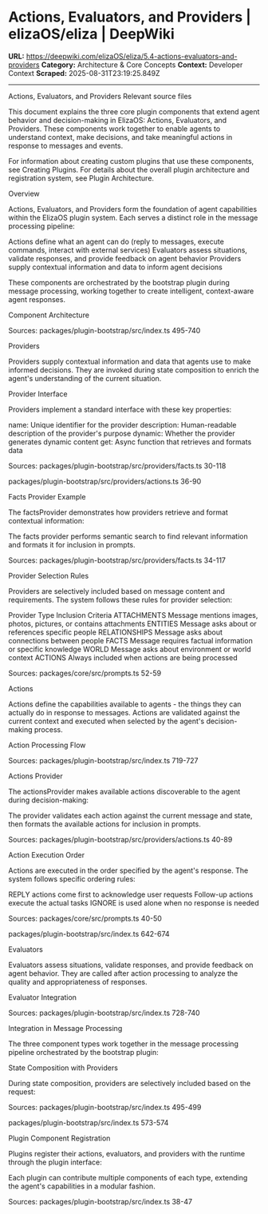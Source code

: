 # Actions, Evaluators, and Providers | elizaOS/eliza | DeepWiki

**URL:** https://deepwiki.com/elizaOS/eliza/5.4-actions-evaluators-and-providers
**Category:** Architecture & Core Concepts
**Context:** Developer Context
**Scraped:** 2025-08-31T23:19:25.849Z

---

Actions, Evaluators, and Providers
Relevant source files

This document explains the three core plugin components that extend agent behavior and decision-making in ElizaOS: Actions, Evaluators, and Providers. These components work together to enable agents to understand context, make decisions, and take meaningful actions in response to messages and events.

For information about creating custom plugins that use these components, see Creating Plugins. For details about the overall plugin architecture and registration system, see Plugin Architecture.

Overview

Actions, Evaluators, and Providers form the foundation of agent capabilities within the ElizaOS plugin system. Each serves a distinct role in the message processing pipeline:

Actions define what an agent can do (reply to messages, execute commands, interact with external services)
Evaluators assess situations, validate responses, and provide feedback on agent behavior
Providers supply contextual information and data to inform agent decisions

These components are orchestrated by the bootstrap plugin during message processing, working together to create intelligent, context-aware agent responses.

Component Architecture

Sources: 
packages/plugin-bootstrap/src/index.ts
495-740

Providers

Providers supply contextual information and data that agents use to make informed decisions. They are invoked during state composition to enrich the agent's understanding of the current situation.

Provider Interface

Providers implement a standard interface with these key properties:

name: Unique identifier for the provider
description: Human-readable description of the provider's purpose
dynamic: Whether the provider generates dynamic content
get: Async function that retrieves and formats data

Sources: 
packages/plugin-bootstrap/src/providers/facts.ts
30-118
 
packages/plugin-bootstrap/src/providers/actions.ts
36-90

Facts Provider Example

The factsProvider demonstrates how providers retrieve and format contextual information:

The facts provider performs semantic search to find relevant information and formats it for inclusion in prompts.

Sources: 
packages/plugin-bootstrap/src/providers/facts.ts
34-117

Provider Selection Rules

Providers are selectively included based on message content and requirements. The system follows these rules for provider selection:

Provider Type	Inclusion Criteria
ATTACHMENTS	Message mentions images, photos, pictures, or contains attachments
ENTITIES	Message asks about or references specific people
RELATIONSHIPS	Message asks about connections between people
FACTS	Message requires factual information or specific knowledge
WORLD	Message asks about environment or world context
ACTIONS	Always included when actions are being processed

Sources: 
packages/core/src/prompts.ts
52-59

Actions

Actions define the capabilities available to agents - the things they can actually do in response to messages. Actions are validated against the current context and executed when selected by the agent's decision-making process.

Action Processing Flow

Sources: 
packages/plugin-bootstrap/src/index.ts
719-727

Actions Provider

The actionsProvider makes available actions discoverable to the agent during decision-making:

The provider validates each action against the current message and state, then formats the available actions for inclusion in prompts.

Sources: 
packages/plugin-bootstrap/src/providers/actions.ts
40-89

Action Execution Order

Actions are executed in the order specified by the agent's response. The system follows specific ordering rules:

REPLY actions come first to acknowledge user requests
Follow-up actions execute the actual tasks
IGNORE is used alone when no response is needed

Sources: 
packages/core/src/prompts.ts
40-50
 
packages/plugin-bootstrap/src/index.ts
642-674

Evaluators

Evaluators assess situations, validate responses, and provide feedback on agent behavior. They are called after action processing to analyze the quality and appropriateness of responses.

Evaluator Integration

Sources: 
packages/plugin-bootstrap/src/index.ts
728-740

Integration in Message Processing

The three component types work together in the message processing pipeline orchestrated by the bootstrap plugin:

State Composition with Providers

During state composition, providers are selectively included based on the request:

Sources: 
packages/plugin-bootstrap/src/index.ts
495-499
 
packages/plugin-bootstrap/src/index.ts
573-574

Plugin Component Registration

Plugins register their actions, evaluators, and providers with the runtime through the plugin interface:

Each plugin can contribute multiple components of each type, extending the agent's capabilities in a modular fashion.

Sources: 
packages/plugin-bootstrap/src/index.ts
38-47

